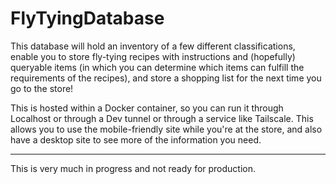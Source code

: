 # FlyTyingDatabase

This database will hold an inventory of a few different classifications, enable you to store fly-tying recipes
with instructions and (hopefully) queryable items (in which you can determine which items can fulfill the requirements 
of the recipes), and store a shopping list for the next time you go to the store! 

This is hosted within a Docker container, so you can run it through Localhost or through a Dev tunnel or through 
a service like Tailscale. This allows you to use the mobile-friendly site while you're at the store, and also have 
a desktop site to see more of the information you need. 

---

This is very much in progress and not ready for production. 